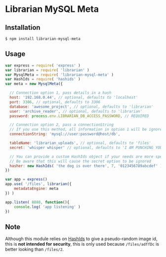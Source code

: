 # Librarian MySQL Meta

## Installation
```
$ npm install librarian-mysql-meta
```

## Usage
```js
var express = require( 'express' )
var librarian = require( 'librarian' )
var MysqlMeta = require( 'librarian-mysql-meta' )
var HashIds = require( 'hashids' )
var meta = new MysqlMeta({

  // Connection option 1, pass details in a hash
  host: '192.168.0.44', // optional, defaults to 'localhost'
  port: 3306, // optional, defaults to 3306
  database: 'awesome_project', // optional, defaults to 'librarian'
  user: 'archive_reader', // optional, defaults to 'librarian'
  password: process.env.LIBRARIAN_DB_ACCESS_PASSWORD, // REQUIRED

  // Connection option 2, pass a connectionString
  // If you use this method, all information in option 1 will be ignored
  connectionString: 'mysql://user:password@host/db',

  tableName: 'librarian_uploads', // optional, defaults to 'files'
  secret: 'whisper whisper' // optional, defaults to 'I AM PUNCHING YOUR SALAD',

  // You can provide a custom HashIds object if your needs are more specific
  // Be aware that this will cause the secret option to be ignored
  hasher: new HashIds( 'the dog is over there', 7, '0123456789abcdef' )
})

var app = express()
app.use( '/files', librarian({
    metadataEngine: meta
}) )

app.listen( 8888, function(){
    console.log( 'app listening' )
})
```

## Note

Although this module relies on [HashIds](http://hashids.org/) to give a pseudo-random image id,
this is **not intended for security**, this is only used because `/files/adffDc` is better looking than `/files/2`.
